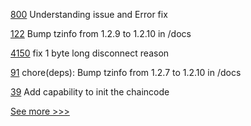 
[800](https://github.com/hyperledger/fabric-samples/pull/800) Understanding issue and Error fix

[122](https://github.com/hyperledger/fabric-protos/pull/122) Bump tzinfo from 1.2.9 to 1.2.10 in /docs

[4150](https://github.com/hyperledger/besu/pull/4150) fix 1 byte long disconnect reason

[91](https://github.com/hyperledger/aries-staticagent-python/pull/91) chore(deps): Bump tzinfo from 1.2.7 to 1.2.10 in /docs

[39](https://github.com/hyperledger-labs/hlf-connector/pull/39) Add capability to init the chaincode


[See more >>>](https://start-here.hyperledger.org/pull-requests)
